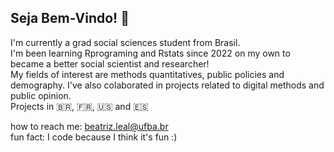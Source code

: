 ## Seja Bem-Vindo! 👋

I'm currently a grad social sciences student from Brasil. <br>
I'm been learning Rprograming and Rstats since 2022 on my own to became a better social scientist and researcher! <br>
My fields of interest are methods quantitatives, public policies and demography. I've also colaborated in projects related to digital methods and public opinion. <br>
Projects in 🇧🇷, 🇫🇷, 🇺🇸 and 🇪🇸

how to reach me: beatriz.leal@ufba.br <br>
fun fact: I code because I think it's fun :)


